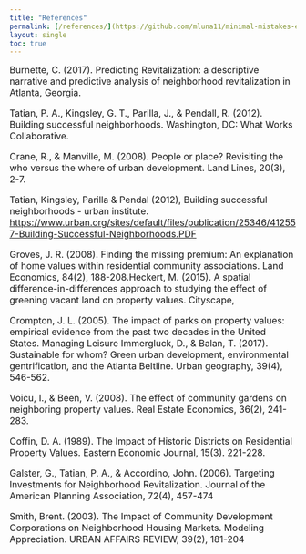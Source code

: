```yaml
---
title: "References"
permalink: [/references/](https://github.com/mluna11/minimal-mistakes-example/blob/5ffe35e8ff2dbdbb9833e3c2558b80c491147fd3/_pages/references)
layout: single
toc: true
---
```


<span style="font-size:12pt;">
Burnette, C. (2017). Predicting Revitalization: a descriptive narrative and predictive analysis of neighborhood revitalization in Atlanta, Georgia.

Tatian, P. A., Kingsley, G. T., Parilla, J., & Pendall, R. (2012). Building successful neighborhoods. Washington, DC: What Works Collaborative.

Crane, R., & Manville, M. (2008). People or place? Revisiting the who versus the where of urban development. Land Lines, 20(3), 2-7.

Tatian, Kingsley, Parilla & Pendal (2012), Building successful neighborhoods - urban institute. https://www.urban.org/sites/default/files/publication/25346/412557-Building-Successful-Neighborhoods.PDF

Groves, J. R. (2008). Finding the missing premium: An explanation of home values within residential community associations. Land Economics, 84(2), 188-208.Heckert, M. (2015). A spatial difference-in-differences approach to studying the effect of greening vacant land on property values. Cityscape,

Crompton, J. L. (2005). The impact of parks on property values: empirical evidence from the past two decades in the United States. Managing Leisure
Immergluck, D., & Balan, T. (2017). Sustainable for whom? Green urban development, environmental gentrification, and the Atlanta Beltline. Urban geography, 39(4), 546-562.

Voicu, I., & Been, V. (2008). The effect of community gardens on neighboring property values. Real Estate Economics, 36(2), 241-283.

Coffin, D. A. (1989). The Impact of Historic Districts on Residential Property Values. Eastern Economic Journal, 15(3). 221-228.

Galster, G., Tatian, P. A., & Accordino, John. (2006). Targeting Investments for Neighborhood Revitalization. Journal of the American Planning Association, 72(4), 457-474

Smith, Brent. (2003). The Impact of Community Development Corporations on Neighborhood Housing Markets. Modeling Appreciation. URBAN AFFAIRS REVIEW, 39(2), 181-204
</span>
